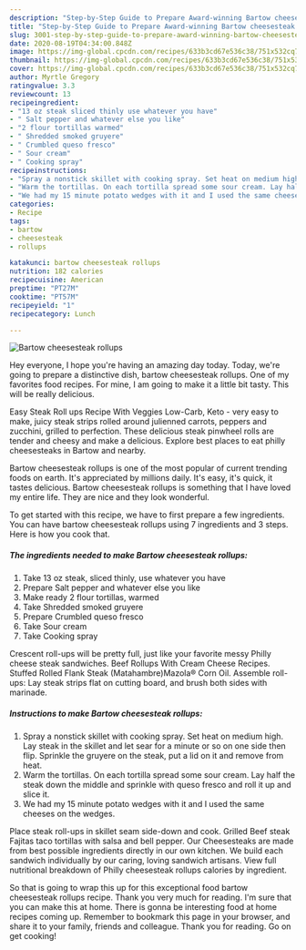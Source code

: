 ```yaml
---
description: "Step-by-Step Guide to Prepare Award-winning Bartow cheesesteak rollups"
title: "Step-by-Step Guide to Prepare Award-winning Bartow cheesesteak rollups"
slug: 3001-step-by-step-guide-to-prepare-award-winning-bartow-cheesesteak-rollups
date: 2020-08-19T04:34:00.848Z
image: https://img-global.cpcdn.com/recipes/633b3cd67e536c38/751x532cq70/bartow-cheesesteak-rollups-recipe-main-photo.jpg
thumbnail: https://img-global.cpcdn.com/recipes/633b3cd67e536c38/751x532cq70/bartow-cheesesteak-rollups-recipe-main-photo.jpg
cover: https://img-global.cpcdn.com/recipes/633b3cd67e536c38/751x532cq70/bartow-cheesesteak-rollups-recipe-main-photo.jpg
author: Myrtle Gregory
ratingvalue: 3.3
reviewcount: 13
recipeingredient:
- "13 oz steak sliced thinly use whatever you have"
- " Salt pepper and whatever else you like"
- "2 flour tortillas warmed"
- " Shredded smoked gruyere"
- " Crumbled queso fresco"
- " Sour cream"
- " Cooking spray"
recipeinstructions:
- "Spray a nonstick skillet with cooking spray. Set heat on medium high. Lay steak in the skillet and let sear for a minute or so on one side then flip. Sprinkle the gruyere on the steak, put a lid on it and remove from heat."
- "Warm the tortillas. On each tortilla spread some sour cream. Lay half the steak down the middle and sprinkle with queso fresco and roll it up and slice it."
- "We had my 15 minute potato wedges with it and I used the same cheeses on the wedges."
categories:
- Recipe
tags:
- bartow
- cheesesteak
- rollups

katakunci: bartow cheesesteak rollups 
nutrition: 182 calories
recipecuisine: American
preptime: "PT27M"
cooktime: "PT57M"
recipeyield: "1"
recipecategory: Lunch

---
```



![Bartow cheesesteak rollups](https://img-global.cpcdn.com/recipes/633b3cd67e536c38/751x532cq70/bartow-cheesesteak-rollups-recipe-main-photo.jpg)

Hey everyone, I hope you're having an amazing day today. Today, we're going to prepare a distinctive dish, bartow cheesesteak rollups. One of my favorites food recipes. For mine, I am going to make it a little bit tasty. This will be really delicious.

Easy Steak Roll ups Recipe With Veggies Low-Carb, Keto - very easy to make, juicy steak strips rolled around julienned carrots, peppers and zucchini, grilled to perfection. These delicious steak pinwheel rolls are tender and cheesy and make a delicious. Explore best places to eat philly cheesesteaks in Bartow and nearby.

Bartow cheesesteak rollups is one of the most popular of current trending foods on earth. It's appreciated by millions daily. It's easy, it's quick, it tastes delicious. Bartow cheesesteak rollups is something that I have loved my entire life. They are nice and they look wonderful.


To get started with this recipe, we have to first prepare a few ingredients. You can have bartow cheesesteak rollups using 7 ingredients and 3 steps. Here is how you cook that.

<!--inarticleads1-->

##### The ingredients needed to make Bartow cheesesteak rollups:

1. Take 13 oz steak, sliced thinly, use whatever you have
1. Prepare  Salt pepper and whatever else you like
1. Make ready 2 flour tortillas, warmed
1. Take  Shredded smoked gruyere
1. Prepare  Crumbled queso fresco
1. Take  Sour cream
1. Take  Cooking spray


Crescent roll-ups will be pretty full, just like your favorite messy Philly cheese steak sandwiches. Beef Rollups With Cream Cheese Recipes. Stuffed Rolled Flank Steak (Matahambre)Mazola® Corn Oil. Assemble roll-ups: Lay steak strips flat on cutting board, and brush both sides with marinade. 

<!--inarticleads2-->

##### Instructions to make Bartow cheesesteak rollups:

1. Spray a nonstick skillet with cooking spray. Set heat on medium high. Lay steak in the skillet and let sear for a minute or so on one side then flip. Sprinkle the gruyere on the steak, put a lid on it and remove from heat.
1. Warm the tortillas. On each tortilla spread some sour cream. Lay half the steak down the middle and sprinkle with queso fresco and roll it up and slice it.
1. We had my 15 minute potato wedges with it and I used the same cheeses on the wedges.


Place steak roll-ups in skillet seam side-down and cook. Grilled Beef steak Fajitas taco tortillas with salsa and bell pepper. Our Cheesesteaks are made from best possible ingredients directly in our own kitchen. We build each sandwich individually by our caring, loving sandwich artisans. View full nutritional breakdown of Philly cheesesteak rollups calories by ingredient. 

So that is going to wrap this up for this exceptional food bartow cheesesteak rollups recipe. Thank you very much for reading. I'm sure that you can make this at home. There is gonna be interesting food at home recipes coming up. Remember to bookmark this page in your browser, and share it to your family, friends and colleague. Thank you for reading. Go on get cooking!
